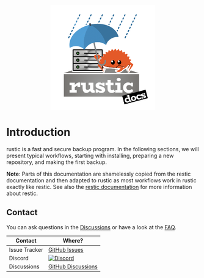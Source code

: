 <p align="center">
<img src="https://raw.githubusercontent.com/rustic-rs/assets/main/logos/readme_header_docs.png" height="275" />
<p>

# Introduction

rustic is a fast and secure backup program. In the following sections, we will
present typical workflows, starting with installing, preparing a new repository,
and making the first backup.

**Note**: Parts of this documentation are shamelessly copied from the restic
documentation and then adapted to rustic as most workflows work in rustic
exactly like restic. See also the
[restic documentation](https://restic.readthedocs.io) for more information about
restic.

## Contact

You can ask questions in the
[Discussions](https://github.com/rustic-rs/rustic/discussions) or have a look at
the [FAQ](./FAQ.md).

| Contact       | Where?                                                                                                          |
| ------------- | --------------------------------------------------------------------------------------------------------------- |
| Issue Tracker | [GitHub Issues](https://github.com/rustic-rs/rustic/issues)                                                     |
| Discord       | [![Discord](https://dcbadge.vercel.app/api/server/WRUWENZnzQ?style=flat-square)](https://discord.gg/WRUWENZnzQ) |
| Discussions   | [GitHub Discussions](https://github.com/rustic-rs/rustic/discussions)                                           |
